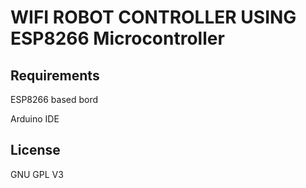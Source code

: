 # WIFI ROBOT CONTROLLER USING ESP8266 Microcontroller
## Requirements
ESP8266 based bord

Arduino IDE
## License
GNU GPL V3
